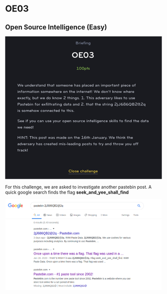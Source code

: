 # OE03
## Open Source Intelligence (Easy)

![OE03](OE03.png)

For this challenge, we are asked to investigate another pastebin post. A quick google search finds the flag **seek_and_yee_shall_find**

![OE03_1](OE03_1.png)
